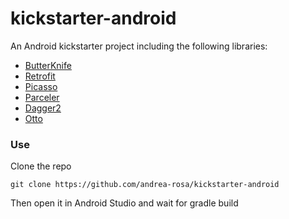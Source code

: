 # kickstarter-android
An Android kickstarter project including the following libraries:

* [ButterKnife](http://jakewharton.github.io/butterknife/)
* [Retrofit](http://square.github.io/retrofit/)
* [Picasso](http://square.github.io/picasso/)
* [Parceler](https://github.com/johncarl81/parceler)
* [Dagger2](http://google.github.io/dagger/)
* [Otto](http://square.github.io/otto/)

### Use
Clone the repo
```
git clone https://github.com/andrea-rosa/kickstarter-android
```
Then open it in Android Studio and wait for gradle build
